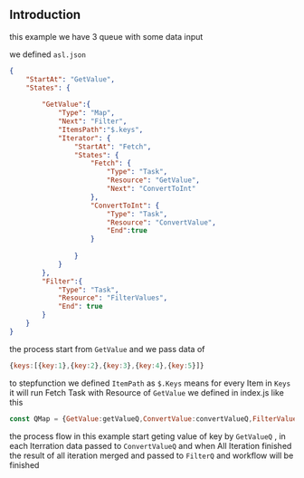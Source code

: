 ## Introduction
this example we have 3 queue with some data input

we defined `asl.json` 
```json
{
    "StartAt": "GetValue",
    "States": {
        
        "GetValue":{
            "Type": "Map",
            "Next": "Filter",
            "ItemsPath":"$.keys",
            "Iterator": {
                "StartAt": "Fetch",
                "States": {
                    "Fetch": {
                        "Type": "Task",
                        "Resource": "GetValue",
                        "Next": "ConvertToInt"
                    },
                    "ConvertToInt": {
                        "Type": "Task",
                        "Resource": "ConvertValue",
                        "End":true
                    }
                   
                }
            }
        },
        "Filter":{
            "Type": "Task",
            "Resource": "FilterValues",
            "End": true
        }
    }
}
``` 
the process start from `GetValue` and we pass data of 

```js
{keys:[{key:1},{key:2},{key:3},{key:4},{key:5}]}
```

to stepfunction we defined `ItemPath` as `$.Keys`
means for every Item in `Keys` it will run Fetch Task with Resource of `GetValue` we defined in index.js like this 

```js
const QMap = {GetValue:getValueQ,ConvertValue:convertValueQ,FilterValues:filterValuesQ}

```
the process flow in this example start geting value of key by `GetValueQ`  , in each Iterration data passed to    `ConvertValueQ`
and when All Iteration finished the result of all iteration merged and passed to `FilterQ` and workflow will be finished 